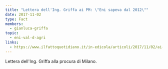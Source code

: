 ```yaml
---
title: "Lettera dell'Ing. Griffa ai PM: \"Eni sapeva dal 2012\""
date: 2017-11-02
type: Fact
members:
  - gianluca-griffa
topic:
  - eni-val-d-agri
links:
  - https://www.ilfattoquotidiano.it/in-edicola/articoli/2017/11/02/ai-pm-la-lettera-del-suicida-leni-sa-dei-veleni-dal-2012/3951466/
---
```

Lettera dell'Ing. Griffa alla procura di Milano.